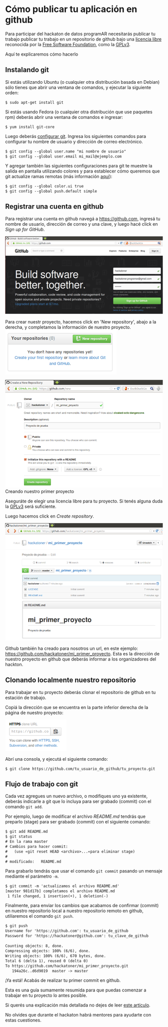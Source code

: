 
Cómo publicar tu aplicación en github
=====================================

Para participar del hackaton de datos programAR necesitarás publicar tu trabajo publicar tu trabajo en un repositorio de github bajo una [licencia libre](http://www.gnu.org/licenses/license-list.html#GPLCompatibleLicenses) reconocida por la [Free Software Foundation](http://www.fsf.org/), como la [GPLv3](http://www.gnu.org/licenses/gpl.html).

Aquí te explicaremos cómo hacerlo

Instalando git
--------------

Si estás utilizando Ubuntu (o cualquier otra distribución basada en Debian) sólo tienes que abrir una ventana de comandos, y ejecutar la siguiente orden:

```
$ sudo apt-get install git
```

Si estás usando Fedora (o cualquier otra distribución que use paquetes rpm) deberás abrir una ventana de comandos e ingresar:

```
$ yum install git-core
```

Luego deberás [configurar git](http://git-scm.com/book/es/Empezando-Configurando-Git-por-primera-vez). Ingresa los siguientes comandos para configurar tu nombre de usuario y dirección de correo electrónico.

```
$ git config --global user.name "mi nombre de usuario"
$ git config --global user.email mi_mail@ejemplo.com
```

Y agregar también las siguientes configuraciones para git te muestre la salida en pantalla utilizando colores y para establecer cómo queremos que git actualize ramas remotas (más información <a href='http://stackoverflow.com/a/13148313/47633'>aquí</a>):

```
$ git config --global color.ui true
$ git config --global push.default simple
```

Registrar una cuenta en github
------------------------------

Para registrar una cuenta en github navegá a https://github.com, ingresá tu nombre de usuario, dirección de correo y una clave, y luego hacé click en *Sign up for GitHub*.

![Github signin](images/github/github-signin.png "Github signin")

Para crear nuestr proyecto, hacemos click en 'New repository', abajo a la derecha, y completamos la información de nuestro proyecto.
![Tus repos en github](images/github/github-your_repos.png "Tus repos en github")

![Creando un nuevo repo](images/github/github-create_a_new_repo.png "Creando un nuevo repo")
Creando nuestro primer proyecto

Aseguráte de elegir una licencia libre para tu proyecto. Si tenés alguna duda la [GPLv3](http://www.gnu.org/licenses/gpl.html) será suficiente.

Luego hacemos click en *Create repository*.

![Mi primer proyecto en github](images/github/github-mi_primer_proyecto.png "Mi primer proyecto en github")

Github también ha creado para nosotros un url, en este ejemplo: https://github.com/hackatoner/mi_primer_proyecto. Esta es la dirección de nuestro proyecto en github que deberás informar a los organizadores del hackton.

Clonando localmente nuestro repositorio
---------------------------------------

Para trabajar en tu proyecto deberás clonar el repositorio de github en tu estación de trabajo.

Copiá la dirección que se encuentra en la parte inferior derecha de la página de nuestro proyecto:

![Clonando un repo](images/github/github-clone_repo.png "Clonando un repo")

Abrí una consola, y ejecutá el siguiente comando:

```
$ git clone https://github.com/tu_usuario_de_github/tu_proyecto.git
```

Flujo de trabajo con git
------------------------

Cada vez agregues un nuevo archivo, o modifiques uno ya existente, deberás indicarle a git que lo incluya para ser grabado (commit) con el comando ```git add```.

Por ejemplo, luego de modificar el archivo *README.md* tendrás que preparlo (stage) para ser grabado (commit) con el siguiente comando:

```
$ git add README.md
$ git status
# En la rama master
# Cambios para hacer commit:
#   (use «git reset HEAD <archivo>...«para eliminar stage)
#
# modificado:   README.md
```

Para grabarlo tendrás que usar el comando ```git commit``` pasando un mensaje mediante el parámetro ```-m```.

```
$ git commit -m 'actualizamos el archivo README.md'
[master 981d17b] completamos el archivo README.md
 1 file changed, 1 insertion(+), 1 deletion(-)
```

Finalmente, para enviar los cambios que acabamos de confirmar (commit) en nuestro repositorio local a nuestro repositorio remoto en github, utiliaremos el comando ```git push```.

```
$ git push
Username for 'https://github.com': tu_usuario_de_github
Password for 'https://hackatoner@github.com': tu_clave_de_github

Counting objects: 8, done.
Compressing objects: 100% (6/6), done.
Writing objects: 100% (6/6), 670 bytes, done.
Total 6 (delta 1), reused 0 (delta 0)
To https://github.com/hackatoner/mi_primer_proyecto.git
   194a26c..d6d9019  master -> master
```

¡Ya está! Acabás de realizar tu primer commit en github.

Esta es una guía sumamente resumida para que puedas comenzar a trabajar en tu proyecto lo antes posible.

Si querés una explicación más detallada no dejes de leer [este artículo](github.md).

No olvides que durante el hackaton habrá mentores para ayudarte con estas cuestiones.
